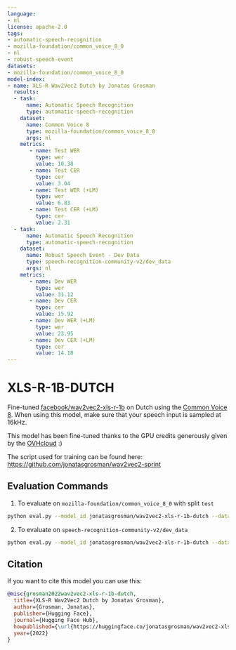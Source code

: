 ```yaml
---
language:
- nl
license: apache-2.0
tags:
- automatic-speech-recognition
- mozilla-foundation/common_voice_8_0
- nl
- robust-speech-event
datasets:
- mozilla-foundation/common_voice_8_0
model-index:
- name: XLS-R Wav2Vec2 Dutch by Jonatas Grosman
  results:
  - task: 
      name: Automatic Speech Recognition 
      type: automatic-speech-recognition
    dataset:
      name: Common Voice 8
      type: mozilla-foundation/common_voice_8_0
      args: nl
    metrics:
       - name: Test WER
         type: wer
         value: 10.38
       - name: Test CER
         type: cer
         value: 3.04
       - name: Test WER (+LM)
         type: wer
         value: 6.83
       - name: Test CER (+LM)
         type: cer
         value: 2.31
  - task: 
      name: Automatic Speech Recognition
      type: automatic-speech-recognition
    dataset:
      name: Robust Speech Event - Dev Data
      type: speech-recognition-community-v2/dev_data
      args: nl
    metrics:
       - name: Dev WER
         type: wer
         value: 31.12
       - name: Dev CER
         type: cer
         value: 15.92
       - name: Dev WER (+LM)
         type: wer
         value: 23.95
       - name: Dev CER (+LM)
         type: cer
         value: 14.18
---
```


# XLS-R-1B-DUTCH

Fine-tuned [facebook/wav2vec2-xls-r-1b](https://huggingface.co/facebook/wav2vec2-xls-r-1b) on Dutch using the [Common Voice 8](https://huggingface.co/datasets/mozilla-foundation/common_voice_8_0).
When using this model, make sure that your speech input is sampled at 16kHz.

This model has been fine-tuned thanks to the GPU credits generously given by the [OVHcloud](https://www.ovhcloud.com/en/public-cloud/ai-training/) :)

The script used for training can be found here: https://github.com/jonatasgrosman/wav2vec2-sprint

## Evaluation Commands

1. To evaluate on `mozilla-foundation/common_voice_8_0` with split `test`

```bash
python eval.py --model_id jonatasgrosman/wav2vec2-xls-r-1b-dutch --dataset mozilla-foundation/common_voice_8_0 --config nl --split test
```

2. To evaluate on `speech-recognition-community-v2/dev_data`

```bash
python eval.py --model_id jonatasgrosman/wav2vec2-xls-r-1b-dutch --dataset speech-recognition-community-v2/dev_data --config nl --split validation --chunk_length_s 5.0 --stride_length_s 1.0
```

## Citation
If you want to cite this model you can use this:

```bibtex
@misc{grosman2022wav2vec2-xls-r-1b-dutch,
  title={XLS-R Wav2Vec2 Dutch by Jonatas Grosman},
  author={Grosman, Jonatas},
  publisher={Hugging Face},
  journal={Hugging Face Hub},
  howpublished={\url{https://huggingface.co/jonatasgrosman/wav2vec2-xls-r-1b-dutch}},
  year={2022}
}
```